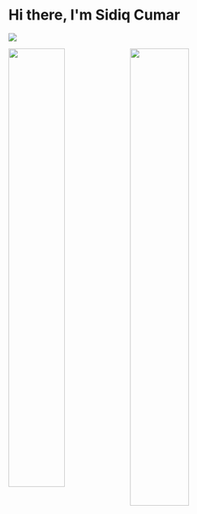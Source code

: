 # Hi there, I'm Sidiq Cumar 

![](https://komarev.com/ghpvc/?username=your-github-halac&color=blueviolet&style=flat-square)

<img width="47%" align="left" src="http://github-readme-streak-stats.herokuapp.com/?user=sidiik&theme=shades-of-purple&hide_border=true&date_format=j%20M%5B%20Y%5D" />
<img align="left" width="48%" src="https://github-readme-stats.vercel.app/api/top-langs/?username=sidiik&layout=compact" />


<br />
<br />




